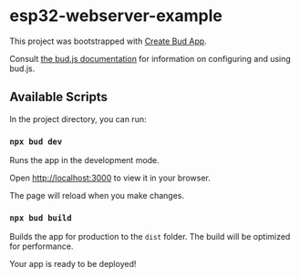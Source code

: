 # esp32-webserver-example

This project was bootstrapped with [Create Bud App](https://github.com/roots/bud/tree/main/sources/@roots/create-bud-app).

Consult [the bud.js documentation](https://bud.js.org) for information on configuring and using bud.js.

## Available Scripts

In the project directory, you can run:

### `npx bud dev`

Runs the app in the development mode.

Open [http://localhost:3000](http://localhost:3000) to view it in your browser.

The page will reload when you make changes.

### `npx bud build`

Builds the app for production to the `dist` folder. The build will be optimized for performance.

Your app is ready to be deployed!
